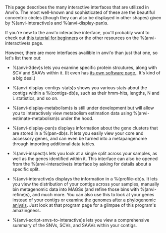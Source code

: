 This page describes the many interactive interfaces that are utilized in Anvi'o. The most well-known and sophisticated of these are the beautiful concentric circles (though they can also be displayed in other shapes) given by %(anvi-interactive)s and %(anvi-display-pan)s. 

If you're new to the anvi'o interactive interface, you'll probably want to check out [this tutorial for beginners](http://merenlab.org/tutorials/interactive-interface/) or the other resources on the  %(anvi-interactive)s page. 

However, there are more interfaces availible in anvi'o than just that one, so let's list them out: 

- %(anvi-3dev)s lets you examine specific protein strcutures, along with SCV and SAAVs within it. (It even has [its own software page.](http://merenlab.org/software/anvi-3dev/). It's kind of a big deal.)

- %(anvi-display-contigs-stats)s shows you various stats about the contigs within a %(contigs-db)s, such as their hmm-hits, lengths, N and L statistics, and so on.

- %(anvi-display-metabolism)s is still under development but will allow you to interactively view metabolism estimation data using %(anvi-estimate-metabolism)s under the hood. 

- %(anvi-display-pan)s displays information about the gene clusters that are stored in a %(pan-db)s. It lets you easily view your core and accessory genes, and can even be turned into a metapangenome through importing additional data tables. 

- %(anvi-inspect)s lets you look at a single split across your samples, as well as the genes identified within it. This interface can also be opened from the %(anvi-interactive)s interface by asking for details about a specific split. 

- %(anvi-interactive)s displays the information in a %(profile-db)s. It lets you view the distribution of your contigs across your samples, manually bin metagenomic data into MAGSs (and refine those bins with %(anvi-refine)s), and much more. You can also use this to look at your genes instead of your contigs or [examine the genomes after a phylogenomic anlysis](http://merenlab.org/2017/06/07/phylogenomics/). Just look at that program page for a glimpse of this program's amazingness. 

- %(anvi-script-snvs-to-interactive)s lets you view a comprehensive summary of the SNVs, SCVs, and SAAVs within your contigs. 

